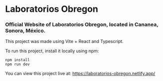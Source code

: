 # Laboratorios Obregon
### Official Website of Laboratorios Obregon, located in Cananea, Sonora, México.

This project was made using Vite + React and Typescript. 

To run this project, install it locally using npm:

```
npm install
npm run dev
```

You can view this project live at: https://laboratorios-obregon.netlify.app/

